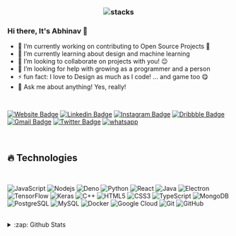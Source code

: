 <h3 align="center">
<img src="https://raw.githubusercontent.com/AbhinavRobinson/abhinavrobinson/master/assets/planets.jpg" alt="stacks"/>
</h3>

### Hi there, It's Abhinav 👋

- 🔭 I’m currently working on contributing to Open Source Projects 🙂
- 🌱 I’m currently learning about design and machine learning
- 👯 I’m looking to collaborate on projects with you! 😉
- 🤔 I’m looking for help with growing as a programmer and a person
- ⚡ fun fact: I love to Design as much as I code! ... and game too 😋
- 💬 Ask me about anything! Yes, really! 

<br />

[![Website Badge](https://img.shields.io/badge/-Design.Portfolio-teal?style=flat-square&url=https%3A%2F%2Fabhinavrobinson.github.io)](https://abhinavrobinson.github.io)
[![Linkedin Badge](https://img.shields.io/badge/-abhinavrobinson-blue?style=flat-square&logo=Linkedin&logoColor=white&link=https://www.linkedin.com/in/abhinav-robinson-576429171i/)](https://www.linkedin.com/in/abhinav-robinson-576429171/)
[![Instagram Badge](https://img.shields.io/badge/-abhinav.robinson-purple?style=flat-square&logo=instagram&logoColor=white&link=https://instagram.com/abhinav.robinson/)](https://instagram.com/abhinav.robinson)
[![Dribbble Badge](https://img.shields.io/badge/-Dribbble-ea4c89?style=flat-square&logo=Dribbble&logoColor=white&link=https://dribbble.com/AbhinavR)](https://dribbble.com/AbhinavR)
[![Gmail Badge](https://img.shields.io/badge/-abhinavrobinson@gmail.com-c14438?style=flat-square&logo=Gmail&logoColor=white&link=mailto:abhinavrobinson@gmail.com)](mailto:abhinavrobinson@gmail.com)
[![Twitter Badge](https://img.shields.io/badge/AbhinavRobinson-%231DA1F2.svg?&style=flat-square&logo=twitter&logoColor=white)](https://twitter.com/AbhinavRobinson)
[![whatsapp](https://img.shields.io/badge/-Whatsapp-075E54?style=flat-square&url=https%3A%2F%2Fwhatsapp.com&logo=Whatsapp&logoColor=white)](https://wa.me/7895747201)

<br />

## 🔥 Technologies

<br />

![JavaScript](https://img.shields.io/badge/-JavaScript-black?style=flat-square&logo=javascript)
![Nodejs](https://img.shields.io/badge/-Nodejs-black?style=flat-square&logo=Node.js)
![Deno](https://img.shields.io/badge/-Deno-black?style=flat-square&logo=Deno)
![Python](https://img.shields.io/badge/-Python-black?style=flat-square&logo=Python)
![React](https://img.shields.io/badge/-React-black?style=flat-square&logo=react)
![Java](https://img.shields.io/badge/-java-E34A86?style=flat-square&logo=java)
![Electron](https://img.shields.io/badge/-Electron-black?style=flat-square&logo=electron)
![TensorFlow](https://img.shields.io/badge/-TensorFlow-black?style=flat-square&logo=TensorFlow)
![Keras](https://img.shields.io/badge/-Keras-black?style=flat-square&logo=Keras)
![C++](https://img.shields.io/badge/-C++-00599C?style=flat-square&logo=c)
![HTML5](https://img.shields.io/badge/-HTML5-E34F26?style=flat-square&logo=html5&logoColor=white)
![CSS3](https://img.shields.io/badge/-CSS3-1572B6?style=flat-square&logo=css3)
![TypeScript](https://img.shields.io/badge/-TypeScript-007ACC?style=flat-square&logo=typescript)
![MongoDB](https://img.shields.io/badge/-MongoDB-black?style=flat-square&logo=mongodb)
![PostgreSQL](https://img.shields.io/badge/-PostgreSQL-336791?style=flat-square&logo=postgresql)
![MySQL](https://img.shields.io/badge/-MySQL-black?style=flat-square&logo=mysql)
![Docker](https://img.shields.io/badge/-Docker-black?style=flat-square&logo=docker)
![Google Cloud](https://img.shields.io/badge/Google%20Cloud-black?style=flat-square&logo=google-cloud)
![Git](https://img.shields.io/badge/-Git-black?style=flat-square&logo=git)
![GitHub](https://img.shields.io/badge/-GitHub-181717?style=flat-square&logo=github)

<br />
<details>
  <summary>:zap: Github Stats</summary>
  <img align="left" alt="Abhinav's Github Stats" src="https://github-readme-stats.vercel.app/api?username=AbhinavRobinson&count_private=true&show_icons=true&include_all_commits=true&theme=tokyonight" />
  <img align="left" alt="aaryank's Github Stats" src="https://github-readme-stats.vercel.app/api/top-langs/?username=AbhinavRobinson&hide=TeX&theme=tokyonight&layout=compact" />
</details>
